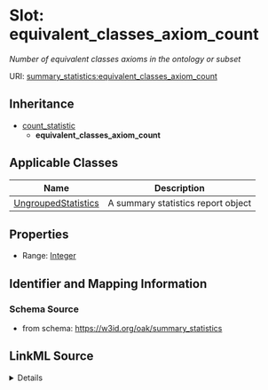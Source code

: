 # Slot: equivalent_classes_axiom_count
_Number of equivalent classes axioms in the ontology or subset_


URI: [summary_statistics:equivalent_classes_axiom_count](https://w3id.org/oaklib/summary_statistics.equivalent_classes_axiom_count)




## Inheritance

* [count_statistic](count_statistic.md)
    * **equivalent_classes_axiom_count**





## Applicable Classes

| Name | Description |
| --- | --- |
[UngroupedStatistics](UngroupedStatistics.md) | A summary statistics report object






## Properties

* Range: [Integer](Integer.md)







## Identifier and Mapping Information







### Schema Source


* from schema: https://w3id.org/oak/summary_statistics




## LinkML Source

<details>
```yaml
name: equivalent_classes_axiom_count
description: Number of equivalent classes axioms in the ontology or subset
from_schema: https://w3id.org/oak/summary_statistics
rank: 1000
is_a: count_statistic
alias: equivalent_classes_axiom_count
owner: UngroupedStatistics
domain_of:
- UngroupedStatistics
slot_group: owl_statistic_group
range: integer

```
</details>